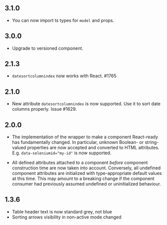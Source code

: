 ## 3.1.0

- You can now import ts types for `model` and props.

## 3.0.0

- Upgrade to versioned component.

## 2.1.3

- `datesortcolumnindex` now works with React. #1765

## 2.1.0

- New attribute `datesortcolumnindex` is now supported. Use it to sort date columns properly. Issue #1629.

## 2.0.0

- The implementation of the wrapper to make a component React-ready has
  fundamentally changed. In particular, unknown Boolean- or
  string-valued properties are now accepted and converted to HTML
  attributes. E.g. `data-seleniumid="my-id"` is now supported.

- All defined attributes attached to a component _before_ component
  construction time are now taken into account. Conversely, all undefined
  component attributes are initialized with type-appropriate default
  values at this time. This may amount to a breaking change if the
  component consumer had previously assumed undefined or uninitialized
  behaviour.

## 1.3.6

- Table header text is now standard grey, not blue
- Sorting arrows visibility in non-active mode changed
